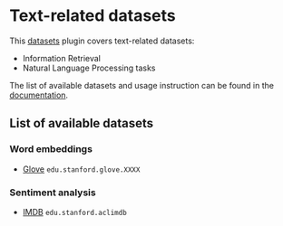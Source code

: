 # Text-related datasets

This [datasets](https://github.com/bpiwowar/datasets) plugin covers text-related datasets:

- Information Retrieval
- Natural Language Processing tasks

The list of available datasets and usage instruction can be found in the [documentation](http://bpiwowar.github.io/datamaestro_text/).

## List of available datasets

### Word embeddings

- [Glove](http://nlp.stanford.edu/projects/glove/) `edu.stanford.glove.XXXX`

### Sentiment analysis

- [IMDB]() `edu.stanford.aclimdb`